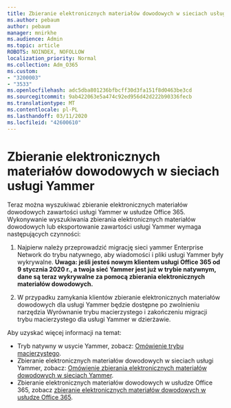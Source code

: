```yaml
---
title: Zbieranie elektronicznych materiałów dowodowych w sieciach usługi Yammer
ms.author: pebaum
author: pebaum
manager: mnirkhe
ms.audience: Admin
ms.topic: article
ROBOTS: NOINDEX, NOFOLLOW
localization_priority: Normal
ms.collection: Adm_O365
ms.custom:
- "3200003"
- "3533"
ms.openlocfilehash: adc5dba801236bfbcff30d3fa151f8d0463be3cd
ms.sourcegitcommit: 9ab422063e5a474c92ed956d42d222b90336fecb
ms.translationtype: MT
ms.contentlocale: pl-PL
ms.lasthandoff: 03/11/2020
ms.locfileid: "42600610"
---
```

# <a name="ediscovery-in-yammer-networks"></a>Zbieranie elektronicznych materiałów dowodowych w sieciach usługi Yammer

Teraz można wyszukiwać zbieranie elektronicznych materiałów dowodowych zawartości usługi Yammer w usłudze Office 365.  Wykonywanie wyszukiwania zbierania elektronicznych materiałów dowodowych lub eksportowanie zawartości usługi Yammer wymaga następujących czynności:

1. Najpierw należy przeprowadzić migrację sieci yammer Enterprise Network do trybu natywnego, aby wiadomości i pliki usługi Yammer były wykrywalne. **Uwaga: jeśli jesteś nowym klientem usługi Office 365 od 9 stycznia 2020 r., a twoja sieć Yammer jest już w trybie natywnym, dane są teraz wykrywalne za pomocą zbierania elektronicznych materiałów dowodowych.**

2. W przypadku zamykania klientów zbieranie elektronicznych materiałów dowodowych dla usługi Yammer będzie dostępne po zwolnieniu narzędzia Wyrównanie trybu macierzystego i zakończeniu migracji trybu macierzystego dla usługi Yammer w dzierżawie.

Aby uzyskać więcej informacji na temat:

- Tryb natywny w usycie Yammer, zobacz: [Omówienie trybu macierzystego](https://docs.microsoft.com/yammer/configure-your-yammer-network/overview-native-mode).
- Zbieranie elektronicznych materiałów dowodowych w sieciach usługi Yammer, zobacz: [Omówienie zbierania elektronicznych materiałów dowodowych w sieciach Yammer](https://docs.microsoft.com/yammer/manage-security-and-compliance/overview-of-ediscovery).
- Zbieranie elektronicznych materiałów dowodowych w usłudze Office 365, zobacz [zbieranie elektronicznych materiałów dowodowych w usłudze Office 365](https://docs.microsoft.com/microsoft-365/compliance/ediscovery).
